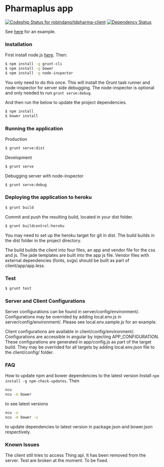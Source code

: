 # Pharmaplus app
[ ![Codeship Status for robindang/tdpharma-client](https://codeship.com/projects/f45262f0-9ab1-0133-d91f-1eba7eda5a8f/status?branch=master)](https://codeship.com/projects/126542)
[![Dependency Status](https://david-dm.org/robindang/tdpharma-client.svg)](https://david-dm.org/robindang/tdpharma-client)

See [here](http://pharmaplus.herokuapp.com/) for an example.

### Installation

First install node.js [here](http://nodejs.org/). Then:

```sh
$ npm install -g grunt-cli
$ npm install -g bower
$ npm install -g node-inspector
```
You only need to do this once. This will install the Grunt task runner and node-inspector for server side debugging. The node-inspector is optional and only needed to run `grunt serve:debug`.

And then run the below to update the project dependencies.
```sh
$ npm install
$ bower install
```

### Running the application

Production
```sh
$ grunt serve:dist
```
Development
```sh
$ grunt serve
```
Debugging server with node-inspector
```sh
$ grunt serve:debug
```

### Deploying the application to heroku

```sh
$ grunt build
```
Commit and push the resulting build, located in your dist folder.
```sh
$ grunt buildcontrol:heroku
```

You may need to set up the heroku target for git in dist. The build builds in the dist folder in the project directory.

The build builds the client into four files, an app and vendor file for the css and js. The jade templates are built into the app js file. Vendor files with external dependencies (fonts, svgs) should be built as part of client/app/app.less.

### Test
```sh
$ grunt test
```

### Server and Client Configurations

Server configurations can be found in server/config/environment/. Configurations may be overrided by adding local.env.js in server/config/environment/. Please see local.env.sample.js for an example.

Client configurations are available in client/config/environment/. Configurations are accessible in angular by injecting APP_CONFIGURATION. These configurations are generated in app/config.js as part of the target build. They may be overrided for all targets by adding local.env.json file to the client/config/ folder.

### FAQ

How to update npm and bower dependencies to the latest version
Install `npm install -g npm-check-updates`. Then
```sh
ncu
ncu -m bower
```
to see latest versions
```sh
ncu -u
ncu -m bower -u
```
to update dependencies to latest version in package.json and bower.json respectively.

### Known Issues

The client still tries to access Thing api. It has been removed from the server. Test are broken at the moment. To be fixed. 

